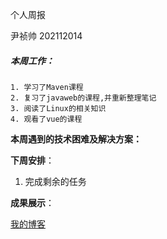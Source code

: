 个人周报

尹祯帅 202112014



##### **本周工作**：

	1. 学习了Maven课程
 	2. 复习了javaweb的课程,并重新整理笔记
 	3. 阅读了Linux的相关知识
 	4. 观看了vue的课程

**本周遇到的技术困难及解决方案：**



**下周安排**：

1. 完成剩余的任务

**成果展示**：

[我的博客](http://yzs1.gitee.io/)



